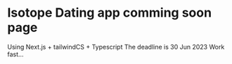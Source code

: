 # Isotope Dating app comming soon page
Using Next.js + tailwindCS + Typescript
The deadline is 30 Jun 2023
Work fast...
